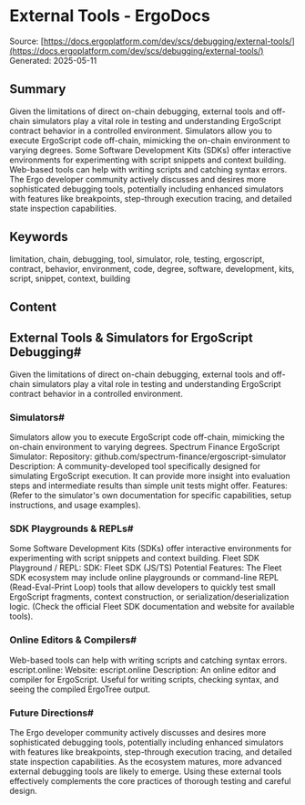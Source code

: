 # External Tools - ErgoDocs
Source: [https://docs.ergoplatform.com/dev/scs/debugging/external-tools/](https://docs.ergoplatform.com/dev/scs/debugging/external-tools/)
Generated: 2025-05-11

## Summary
Given the limitations of direct on-chain debugging, external tools and off-chain simulators play a vital role in testing and understanding ErgoScript contract behavior in a controlled environment. Simulators allow you to execute ErgoScript code off-chain, mimicking the on-chain environment to varying degrees. Some Software Development Kits (SDKs) offer interactive environments for experimenting with script snippets and context building. Web-based tools can help with writing scripts and catching syntax errors. The Ergo developer community actively discusses and desires more sophisticated debugging tools, potentially including enhanced simulators with features like breakpoints, step-through execution tracing, and detailed state inspection capabilities.

## Keywords
limitation, chain, debugging, tool, simulator, role, testing, ergoscript, contract, behavior, environment, code, degree, software, development, kits, script, snippet, context, building

## Content
## External Tools & Simulators for ErgoScript Debugging#
Given the limitations of direct on-chain debugging, external tools and off-chain simulators play a vital role in testing and understanding ErgoScript contract behavior in a controlled environment.

### Simulators#
Simulators allow you to execute ErgoScript code off-chain, mimicking the on-chain environment to varying degrees.
Spectrum Finance ErgoScript Simulator:
Repository: github.com/spectrum-finance/ergoscript-simulator
Description: A community-developed tool specifically designed for simulating ErgoScript execution. It can provide more insight into evaluation steps and intermediate results than simple unit tests might offer.
Features: (Refer to the simulator's own documentation for specific capabilities, setup instructions, and usage examples).

### SDK Playgrounds & REPLs#
Some Software Development Kits (SDKs) offer interactive environments for experimenting with script snippets and context building.
Fleet SDK Playground / REPL:
SDK: Fleet SDK (JS/TS)
Potential Features: The Fleet SDK ecosystem may include online playgrounds or command-line REPL (Read-Eval-Print Loop) tools that allow developers to quickly test small ErgoScript fragments, context construction, or serialization/deserialization logic. (Check the official Fleet SDK documentation and website for available tools).

### Online Editors & Compilers#
Web-based tools can help with writing scripts and catching syntax errors.
escript.online:
Website: escript.online
Description: An online editor and compiler for ErgoScript. Useful for writing scripts, checking syntax, and seeing the compiled ErgoTree output.

### Future Directions#
The Ergo developer community actively discusses and desires more sophisticated debugging tools, potentially including enhanced simulators with features like breakpoints, step-through execution tracing, and detailed state inspection capabilities. As the ecosystem matures, more advanced external debugging tools are likely to emerge.
Using these external tools effectively complements the core practices of thorough testing and careful design.
